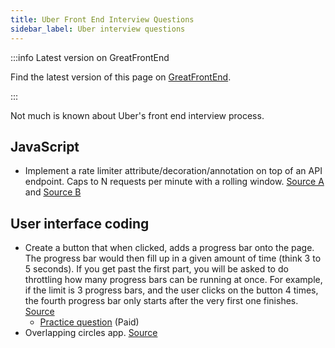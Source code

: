 ```yaml
---
title: Uber Front End Interview Questions
sidebar_label: Uber interview questions
---
```


:::info Latest version on GreatFrontEnd

Find the latest version of this page on [GreatFrontEnd](https://www.greatfrontend.com/interviews/company/uber/questions-guides?utm_source=frontendinterviewhandbook&utm_medium=referral&gnrs=frontendinterviewhandbook).

:::

Not much is known about Uber's front end interview process.

## JavaScript

- Implement a rate limiter attribute/decoration/annotation on top of an API endpoint. Caps to N requests per minute with a rolling window. [Source A](https://leetcode.com/discuss/interview-question/2409192/Uber-or-Phone-Screen-or-Senior-Front-End-Engineer) and [Source B](https://leetcode.com/discuss/interview-question/124880/Rate-Limiter)

## User interface coding

- Create a button that when clicked, adds a progress bar onto the page. The progress bar would then fill up in a given amount of time (think 3 to 5 seconds). If you get past the first part, you will be asked to do throttling how many progress bars can be running at once. For example, if the limit is 3 progress bars, and the user clicks on the button 4 times, the fourth progress bar only starts after the very first one finishes. [Source](https://leetcode.com/discuss/interview-question/1064199/uber-front-end-phone-screen-reject)
  - [Practice question](https://www.greatfrontend.com/questions/user-interface/progress-bars?utm_source=frontendinterviewhandbook&utm_medium=referral&gnrs=frontendinterviewhandbook) (Paid)
- Overlapping circles app. [Source](https://leetcode.com/discuss/interview-question/1784074/Uber-or-Phone-or-Overlapping-circles-app-or-Reject)
